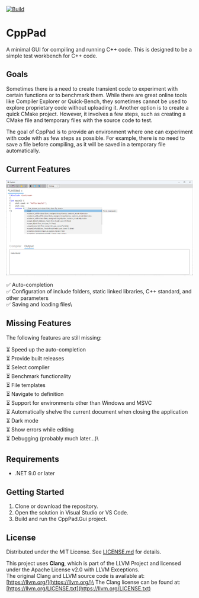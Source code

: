 [![Build](https://github.com/a-ostrovsky/CppPad/actions/workflows/build.yml/badge.svg)](https://github.com/a-ostrovsky/CppPad/actions/workflows/build.yml)

# CppPad

A minimal GUI for compiling and running C++ code. This is designed to be a simple test workbench for C++ code.

## Goals

Sometimes there is a need to create transient code to experiment with certain functions or to benchmark them. 
While there are great online tools like Compiler Explorer or Quick-Bench, they sometimes cannot be used to explore proprietary code without uploading it. 
Another option is to create a quick CMake project. 
However, it involves a few steps, such as creating a CMake file and temporary files with the source code to test.

The goal of CppPad is to provide an environment where one can experiment with code with as few steps as possible. 
For example, there is no need to save a file before compiling, as it will be saved in a temporary file automatically.

## Current Features

![CppPad Screenshot](docs/cpp_pad.png)

✅ Auto-completion\
✅ Configuration of include folders, static linked libraries, C++ standard, and other parameters\
✅ Saving and loading files\

## Missing Features

The following features are still missing:

⏳ Speed up the auto-completion\
⏳ Provide built releases\
⏳ Select compiler\
⏳ Benchmark functionality\
⏳ File templates\
⏳ Navigate to definition\
⏳ Support for environments other than Windows and MSVC\
⏳ Automatically shelve the current document when closing the application\
⏳ Dark mode\
⏳ Show errors while editing\
⏳ Debugging (probably much later...)\

## Requirements

- .NET 9.0 or later

## Getting Started

1. Clone or download the repository.
2. Open the solution in Visual Studio or VS Code.
3. Build and run the CppPad.Gui project.

## License

Distributed under the MIT License. See [LICENSE.md](LICENSE.md) for details.


This project uses **Clang**, which is part of the LLVM Project and licensed under the Apache License v2.0 with LLVM Exceptions.\
The original Clang and LLVM source code is available at:\
[https://llvm.org/](https://llvm.org/)\
The Clang license can be found at:\
[https://llvm.org/LICENSE.txt](https://llvm.org/LICENSE.txt)
